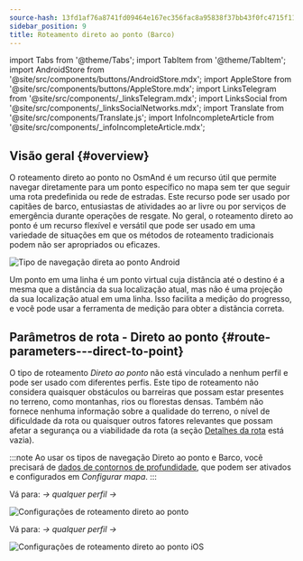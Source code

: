 ```yaml
---
source-hash: 13fd1af76a8741fd09464e167ec356fac8a95838f37bb43f0fc4715f11186d0d
sidebar_position: 9
title: Roteamento direto ao ponto (Barco)
---
```

import Tabs from '@theme/Tabs';
import TabItem from '@theme/TabItem';
import AndroidStore from '@site/src/components/buttons/AndroidStore.mdx';
import AppleStore from '@site/src/components/buttons/AppleStore.mdx';
import LinksTelegram from '@site/src/components/_linksTelegram.mdx';
import LinksSocial from '@site/src/components/_linksSocialNetworks.mdx';
import Translate from '@site/src/components/Translate.js';
import InfoIncompleteArticle from '@site/src/components/_infoIncompleteArticle.mdx';



## Visão geral {#overview}

O roteamento direto ao ponto no OsmAnd é um recurso útil que permite navegar diretamente para um ponto específico no mapa sem ter que seguir uma rota predefinida ou rede de estradas. Este recurso pode ser usado por capitães de barco, entusiastas de atividades ao ar livre ou por serviços de emergência durante operações de resgate. No geral, o roteamento direto ao ponto é um recurso flexível e versátil que pode ser usado em uma variedade de situações em que os métodos de roteamento tradicionais podem não ser apropriados ou eficazes.

![Tipo de navegação direta ao ponto Android](@site/static/img/navigation/boat/direct_navigation_type_android.png)

Um ponto em uma linha é um ponto virtual cuja distância até o destino é a mesma que a distância da sua localização atual, mas não é uma projeção da sua localização atual em uma linha. Isso facilita a medição do progresso, e você pode usar a ferramenta de medição para obter a distância correta.


## Parâmetros de rota - Direto ao ponto {#route-parameters---direct-to-point}

O tipo de roteamento *Direto ao ponto* não está vinculado a nenhum perfil e pode ser usado com diferentes perfis.
Este tipo de roteamento não considera quaisquer obstáculos ou barreiras que possam estar presentes no terreno, como montanhas, rios ou florestas densas. Também não fornece nenhuma informação sobre a qualidade do terreno, o nível de dificuldade da rota ou quaisquer outros fatores relevantes que possam afetar a segurança ou a viabilidade da rota (a seção [Detalhes da rota](../setup/route-details.md) está vazia).

:::note
Ao usar os tipos de navegação Direto ao ponto e Barco, você precisará de [dados de contornos de profundidade](../../plugins/nautical-charts.md#nautical-map-style), que podem ser ativados e configurados em *Configurar mapa*.
:::

<Tabs groupId="operating-systems" queryString="current-os">

<TabItem value="android" label="Android">

Vá para: *<Translate android="true" ids="shared_string_menu,shared_string_settings"/> → qualquer perfil → <Translate android="true" ids="routing_settings_2,nav_type_hint"/>*

![Configurações de roteamento direto ao ponto](@site/static/img/navigation/routing/direct_to_point_routing_3_andr.png)

</TabItem>

<TabItem value="ios" label="iOS">

Vá para: *<Translate android="true" ids="shared_string_menu,shared_string_settings"/> → qualquer perfil → <Translate android="true" ids="routing_settings_2,nav_type_hint"/>*

![Configurações de roteamento direto ao ponto iOS](@site/static/img/navigation/routing/direct_to_point_ios.png)

</TabItem>

</Tabs>